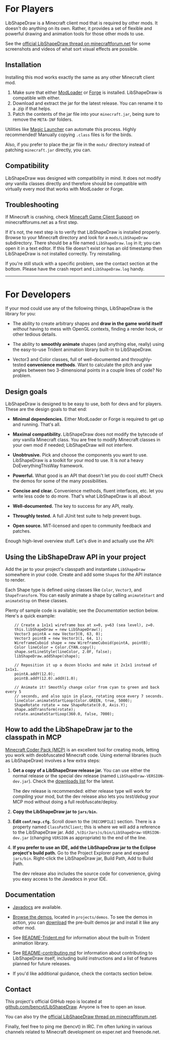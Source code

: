 # For Players

LibShapeDraw is a Minecraft client mod that is required by other mods.
It doesn't do anything on its own. Rather, it provides a set of flexible and
powerful drawing and animation tools for those other mods to use.

See the [official LibShapeDraw thread on minecraftforum.net](http://www.minecraftforum.net/topic/1458931-libshapedraw/)
for some screenshots and videos of what sort visual effects are possible.

## Installation

Installing this mod works exactly the same as any other Minecraft client mod.

1.  Make sure that either
    [ModLoader](http://www.minecraftforum.net/topic/75440-modloader/)
    or [Forge](http://www.minecraftforge.net/forum/) is installed.
    LibShapeDraw is compatible with either.
2.  Download and extract the jar for the latest release. You can rename it to a
    .zip if that helps.
3.  Patch the contents of the jar file into your `minecraft.jar`, being sure to
    remove the `META-INF` folders.

Utilities like [Magic Launcher](http://www.minecraftforum.net/topic/939149-magiclauncher/)
can automate this process. Highly recommended! Manually copying `.class` files
is for the birds.

Also, if you prefer to place the jar file in the `mods/` directory instead of
patching `minecraft.jar` directly, you can.

## Compatibility

LibShapeDraw was designed with compatibility in mind. It does not modify *any*
vanilla classes directly and therefore should be compatible with virtually every
mod that works with ModLoader or Forge.

## Troubleshooting

If Minecraft is crashing, check [Minecaft Game Client Support](http://www.minecraftforum.net/forum/151-minecraft-game-client-support/)
on minecraftforums.net as a first step.

If it's not, the next step is to verify that LibShapeDraw is installed properly.
Browse to your Minecraft directory and look for a `mods/LibShapeDraw`
subdirectory. There should be a file named `LibShapeDraw.log` in it; you can
open it in a text editor. If this file doesn't exist or has an old timestamp
then LibShapeDraw is not installed correctly. Try reinstalling.

If you're still stuck with a specific problem, see the contact section at the
bottom. Please have the crash report and `LibShapeDraw.log` handy.

----

# For Developers

If your mod could use any of the following things, LibShapeDraw is the library
for you:

 +  The ability to create arbitrary shapes and **draw in the game world itself**
    *without* having to mess with OpenGL contexts, finding a render hook, or
    other tedious details.

 +  The ability to **smoothly animate** shapes (and anything else, really) using
    the easy-to-use Trident animation library built-in to LibShapeDraw.

 +  Vector3 and Color classes, full of well-documented and throughly-tested
    **convenience methods**. Want to calculate the pitch and yaw angles between
    two 3-dimensional points in a couple lines of code? No problem.

## Design goals

LibShapeDraw is designed to be easy to use, both for devs and for players. These
are the design goals to that end:

 +  **Minimal dependencies.** Either ModLoader or Forge is required to get up
    and running. That's all.

 +  **Maximal compatibility.** LibShapeDraw does not modify the bytecode of
    *any* vanilla Minecraft class. You are free to modify Minecraft classes in
    your own mod if needed; LibShapeDraw will not interfere.

 +  **Unobtrusive.** Pick and choose the components you want to use.
    LibShapeDraw is a toolkit for your mod to use. It is *not* a heavy
    DoEverythingThisWay framework.

 +  **Powerful.** What good is an API that doesn't let you do cool stuff? Check
    the demos for some of the many possibilities.

 +  **Concise and clear.** Convenience methods, fluent interfaces, etc. let you
    write less code to do more. That's what LibShapeDraw is all about.

 +  **Well-documented.** The key to success for any API, really.

 +  **Throughly tested.** A full JUnit test suite to help prevent bugs.

 +  **Open source.** MIT-licensed and open to community feedback and patches.

Enough high-level overview stuff. Let's dive in and actually use the API:

## Using the LibShapeDraw API in your project

Add the jar to your project's classpath and instantiate `LibShapeDraw` somewhere
in your code. Create and add some `Shape`s for the API instance to render.

Each Shape type is defined using classes like `Color`, `Vector3`, and
`ShapeTransform`. You can easily animate a shape by calling `animateStart` and
`animateStop` on these classes.

Plenty of sample code is available; see the *Documentation* section below.
Here's a quick example:

        // Create a 1x1x1 wireframe box at x=0, y=63 (sea level), z=0.
        this.libShapeDraw = new LibShapeDraw();
        Vector3 pointA = new Vector3(0, 63, 0);
        Vector3 pointB = new Vector3(1, 64, 1);
        WireframeCuboid shape = new WireframeCuboid(pointA, pointB);
        Color lineColor = Color.CYAN.copy();
        shape.setLineStyle(lineColor, 2.0F, false);
        libShapeDraw.addShape(shape);
        
        // Reposition it up a dozen blocks and make it 2x1x1 instead of 1x1x1.
        pointA.addY(12.0);
        pointB.addY(12.0).addX(1.0);
        
        // Animate it! Smoothly change color from cyan to green and back every 5
        // seconds, and also spin in place, rotating once every 7 seconds.
        lineColor.animateStartLoop(Color.GREEN, true, 5000);
        ShapeRotate rotate = new ShapeRotate(0.0, Axis.Y);
        shape.addTransform(rotate);
        rotate.animateStartLoop(360.0, false, 7000);

## How to add the LibShapeDraw jar to the classpath in MCP

[Minecraft Coder Pack (MCP)](http://mcp.ocean-labs.de/index.php/MCP_Releases)
is an excellent tool for creating mods, letting you work with deobfuscated
Minecraft code. Using external libraries (such as LibShapeDraw) involves a few
extra steps:

1.  **Get a copy of a LibShapeDraw release jar.** You can use either the normal
    release or the special dev release (named `LibShapeDraw-VERSION-dev.jar`).
    Check the [downloads list](https://github.com/bencvt/LibShapeDraw/downloads)
    for the latest.
    
    The dev release is recommended: either release type will work for
    *compiling* your mod, but the dev release also lets you *test/debug* your
    MCP mod without doing a full reobfuscate/deploy.

2.  **Copy the LibShapeDraw jar to `jars/bin`.**

3.  **Edit `conf/mcp.cfg`.** Scroll down to the `[RECOMPILE]` section. There is
    a property named `ClassPathClient`; this is where we will add a reference to
    the LibShapeDraw jar. Add `,%(DirJars)s/bin/LibShapeDraw-VERSION-dev.jar`
    (changing `VERSION` as appropriate) to the end of the line.

4.  **If you prefer to use an IDE, add the LibShapeDraw jar to the Eclipse
    project's build path.** Go to the Project Explorer pane and expand
    `jars/bin`. Right-click the LibShapeDraw jar, Build Path, Add to Build Path.
    
    The dev release also includes the source code for convenience, giving you
    easy access to the Javadocs in your IDE.

## Documentation

 +  [Javadocs](http://bencvt.github.com/LibShapeDraw/apidocs/index.html) are
    available.

 +  [Browse the demos](https://github.com/bencvt/LibShapeDraw/tree/master/projects/demos/src/main/java/libshapedraw/demos),
    located in `projects/demos`. To see the demos in action, you can
    [download](https://github.com/bencvt/LibShapeDraw/downloads) the pre-built
    demos jar and install it like any other mod.

 +  See [README-Trident.md](https://github.com/bencvt/LibShapeDraw/blob/master/README-Trident.md)
    for information about the built-in Trident animation library.

 +  See [README-contributing.md](https://github.com/bencvt/LibShapeDraw/blob/master/README-contributing.md)
    for information about contributing to LibShapeDraw itself, including build
    instructions and a list of features planned for future releases.

 +  If you'd like additional guidance, check the contacts section below.

## Contact

This project's official GitHub repo is located at
[github.com/bencvt/LibShapeDraw](https://github.com/bencvt/LibShapeDraw).
Anyone is free to open an issue.

You can also try the [official LibShapeDraw thread on minecraftforum.net](http://www.minecraftforum.net/topic/1458931-libshapedraw/).

Finally, feel free to ping me (bencvt) in IRC. I'm often lurking in various
channels related to Minecraft development on esper.net and freenode.net.
